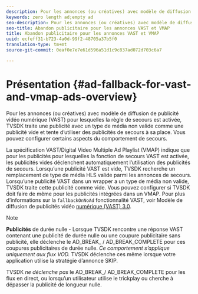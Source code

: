 ```yaml
---
description: Pour les annonces (ou créatives) avec modèle de diffusion de publicité vidéo numérique (VAST) pour lesquelles la règle de secours est activée, TVSDK traite une publicité avec un type de média non valide comme une publicité vide et tente d’utiliser des publicités de secours à sa place. Vous pouvez configurer certains aspects du comportement de secours.
keywords: zero length ad;empty ad
seo-description: Pour les annonces (ou créatives) avec modèle de diffusion de publicité vidéo numérique (VAST) pour lesquelles la règle de secours est activée, TVSDK traite une publicité avec un type de média non valide comme une publicité vide et tente d’utiliser des publicités de secours à sa place. Vous pouvez configurer certains aspects du comportement de secours.
seo-title: Abandon publicitaire pour les annonces VAST et VMAP
title: Abandon publicitaire pour les annonces VAST et VMAP
uuid: ecfeff31-b723-4a0d-99f2-48705a37b5f0
translation-type: tm+mt
source-git-commit: 0eaf0e7e7e61d596a51d1c9c837ad072d703c6a7

---
```



# Présentation {#ad-fallback-for-vast-and-vmap-ads-overview}

Pour les annonces (ou créatives) avec modèle de diffusion de publicité vidéo numérique (VAST) pour lesquelles la règle de secours est activée, TVSDK traite une publicité avec un type de média non valide comme une publicité vide et tente d’utiliser des publicités de secours à sa place. Vous pouvez configurer certains aspects du comportement de secours.

La spécification VAST/Digital Video Multiple Ad Playlist (VMAP) indique que pour les publicités pour lesquelles la fonction de secours VAST est activée, les publicités vides déclenchent automatiquement l’utilisation des publicités de secours. Lorsqu’une publicité VAST est vide, TVSDK recherche un remplacement de type de média HLS valide parmi les annonces de secours. Lorsqu’une publicité VAST dans un wrapper a un type de média non valide, TVSDK traite cette publicité comme vide. Vous pouvez configurer si TVSDK doit faire de même pour les publicités intégrées dans un VMAP. Pour plus d’informations sur la `fallbackOnNoAd` fonctionnalité VAST, voir Modèle de diffusion de publicités vidéo [numérique (VAST) 3.0](https://www.iab.net/guidelines/508676/digitalvideo/vsuite/vast).

>[!NOTE]
>
>**Publicités** de durée nulle - Lorsque TVSDK rencontre une réponse VAST contenant une publicité de durée nulle ou une coupure publicitaire sans publicité, elle déclenche le AD_BREAK_ / AD_BREAK_COMPLETE  pour ces coupures publicitaires de durée nulle. *Ce comportement s’applique uniquement aux flux VOD.* TVSDK déclenche ces  même lorsque votre application utilise la stratégie d’annonce SKIP.
>
>TVSDK *ne déclenche pas* le AD_BREAK_/ AD_BREAK_COMPLETE pour les flux en direct, ou lorsqu’un utilisateur utilise le trickplay ou cherche à dépasser la publicité de longueur nulle.

